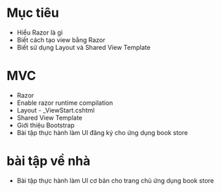 # Mục tiêu
- Hiểu Razor là gì
- Biết cách tạo view bằng Razor
- Biết sử dụng Layout và Shared View Template

# MVC

- Razor
- Enable razor runtime compilation
- Layout - _ViewStart.cshtml
- Shared View Template
- Giới thiệu Bootstrap
- Bài tập thực hành làm UI đăng ký cho ứng dụng book store

# bài tập về nhà

- Bài tập thực hành làm UI cơ bản cho trang chủ ứng dụng book store
